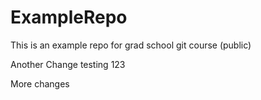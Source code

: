 # ExampleRepo
This is an example repo for grad school git course (public)

Another Change
testing 123

More changes
